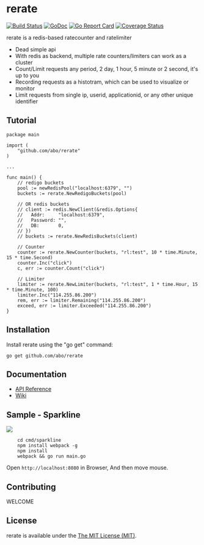 rerate 
===========
[![Build Status](https://travis-ci.org/abo/rerate.svg?branch=master)](https://travis-ci.org/abo/rerate)
[![GoDoc](https://godoc.org/github.com/abo/rerate?status.svg)](https://godoc.org/github.com/abo/rerate)
[![Go Report Card](https://goreportcard.com/badge/github.com/abo/rerate)](https://goreportcard.com/report/github.com/abo/rerate)
[![Coverage Status](https://coveralls.io/repos/github/abo/rerate/badge.svg?branch=master)](https://coveralls.io/github/abo/rerate?branch=master)

rerate is a redis-based ratecounter and ratelimiter

* Dead simple api
* With redis as backend, multiple rate counters/limiters can work as a cluster
* Count/Limit requests any period, 2 day, 1 hour, 5 minute or 2 second, it's up to you
* Recording requests as a histotram, which can be used to visualize or monitor
* Limit requests from single ip, userid, applicationid, or any other unique identifier


Tutorial
--------
```
package main

import (
    "github.com/abo/rerate"
)

...

func main() {
    // redigo buckets
    pool := newRedisPool("localhost:6379", "")
    buckets := rerate.NewRedigoBuckets(pool)

    // OR redis buckets
    // client := redis.NewClient(&redis.Options{
	//	 Addr:     "localhost:6379",
	// 	 Password: "",
	// 	 DB:       0,
	// })
    // buckets := rerate.NewRedisBuckets(client)
    
    // Counter
    counter := rerate.NewCounter(buckets, "rl:test", 10 * time.Minute, 15 * time.Second)
    counter.Inc("click")
    c, err := counter.Count("click")
    
    // Limiter
    limiter := rerate.NewLimiter(buckets, "rl:test", 1 * time.Hour, 15 * time.Minute, 100)
    limiter.Inc("114.255.86.200")
    rem, err := limiter.Remaining("114.255.86.200")
    exceed, err := limiter.Exceeded("114.255.86.200")
}
```


Installation
------------

Install rerate using the "go get" command:

    go get github.com/abo/rerate

Documentation
-------------

- [API Reference](http://godoc.org/github.com/abo/rerate)
- [Wiki](https://github.com/abo/rerate/wiki)


Sample - Sparkline
------------------

![](https://github.com/abo/rerate/raw/master/cmd/sparkline/sparkline.png)

```
    cd cmd/sparkline
    npm install webpack -g
    npm install
    webpack && go run main.go
```
Open `http://localhost:8080` in Browser, And then move mouse.


Contributing
------------
WELCOME


License
-------

rerate is available under the [The MIT License (MIT)](https://opensource.org/licenses/MIT).
